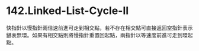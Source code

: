 # 142.Linked-List-Cycle-II

快指針以慢指針兩倍速前進可走到相交點，若不存在相交點可直接返回空指針表示鏈表無環。如果有相交點則將慢指針重置回起點，兩指針以等速度前進可走到環起點。

